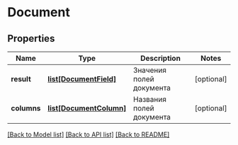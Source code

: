# Document

## Properties
Name | Type | Description | Notes
------------ | ------------- | ------------- | -------------
**result** | [**list[DocumentField]**](DocumentField.md) | Значения полей документа | [optional] 
**columns** | [**list[DocumentColumn]**](DocumentColumn.md) | Названия полей документа | [optional] 

[[Back to Model list]](../README.md#documentation-for-models) [[Back to API list]](../README.md#documentation-for-api-endpoints) [[Back to README]](../README.md)

